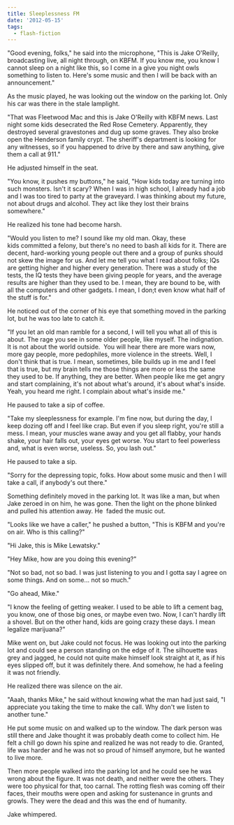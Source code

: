 ```yaml
---
title: Sleeplessness FM
date: '2012-05-15'
tags:
  - flash-fiction
---
```


"Good evening, folks," he said into the microphone, "This is Jake O'Reilly,
broadcasting live, all night through, on KBFM. If you know me, you know I cannot
sleep on a night like this, so I come in a give you night owls something to
listen to. Here's some music and then I will be back with an announcement."

<!-- truncate -->

As the music played, he was looking out the window on the parking lot. Only his
car was there in the stale lamplight.

"That was Fleetwood Mac and this is Jake O'Reilly with KBFM news. Last night
some kids desecrated the Red Rose Cemetery. Apparently, they destroyed several
gravestones and dug up some graves. They also broke open the Henderson family
crypt. The sheriff's department is looking for any witnesses, so if you happened
to drive by there and saw anything, give them a call at 911."

He adjusted himself in the seat.

"You know, it pushes my buttons," he said, "How kids today are turning into such
monsters. Isn't it scary? When I was in high school, I already had a job and I
was too tired to party at the graveyard. I was thinking about my future, not
about drugs and alcohol. They act like they lost their brains somewhere."

He realized his tone had become harsh.

"Would you listen to me? I sound like my old man. Okay, these kids committed a
felony, but there's no need to bash all kids for it. There are decent,
hard-working young people out there and a group of punks should not skew the
image for us. And let me tell you what I read about folks; IQs are getting
higher and higher every generation. There was a study of the tests, the IQ tests
they have been giving people for years, and the average results are higher than
they used to be. I mean, they are bound to be, with all the computers and other
gadgets. I mean, I don;t even know what half of the stuff is for."

He noticed out of the corner of his eye that something moved in the parking lot,
but he was too late to catch it.

"If you let an old man ramble for a second, I will tell you what all of this is
about. The rage you see in some older people, like myself. The indignation. It
is not about the world outside.  You will hear there are more wars now, more gay
people, more pedophiles, more violence in the streets. Well, I don't think that
is true. I mean, sometimes, bile builds up in me and I feel that is true, but my
brain tells me those things are more or less the same they used to be. If
anything, they are better. When people like me get angry and start complaining,
it's not about what's around, it's about what's inside. Yeah, you heard me
right. I complain about what's inside me."

He paused to take a sip of coffee.

"Take my sleeplessness for example. I'm fine now, but during the day, I keep
dozing off and I feel like crap. But even if you sleep right, you're still a
mess. I mean, your muscles wane away and you get all flabby, your hands shake,
your hair falls out, your eyes get worse. You start to feel powerless and, what
is even worse, useless. So, you lash out."

He paused to take a sip.

"Sorry for the depressing topic, folks. How about some music and then I will
take a call, if anybody's out there."

Something definitely moved in the parking lot. It was like a man, but when Jake
zeroed in on him, he was gone. Then the light on the phone blinked and pulled
his attention away. He  faded the music out.

"Looks like we have a caller," he pushed a button, "This is KBFM and you're on
air. Who is this calling?"

"Hi Jake, this is Mike Lewatsky."

"Hey Mike, how are you doing this evening?"

"Not so bad, not so bad. I was just listening to you and I gotta say I agree on
some things. And on some... not so much."

"Go ahead, Mike."

"I know the feeling of getting weaker. I used to be able to lift a cement bag,
you know, one of those big ones, or maybe even two. Now, I can't hardly lift a
shovel. But on the other hand, kids are going crazy these days. I mean legalize
marijuana?"

Mike went on, but Jake could not focus. He was looking out into the parking lot
and could see a person standing on the edge of it. The silhouette was grey and
jagged, he could not quite make himself look straight at it, as if his eyes
slipped off, but it was definitely there. And somehow, he had a feeling it was
not friendly.

He realized there was silence on the air.

"Aaah, thanks Mike," he said without knowing what the man had just said, "I
appreciate you taking the time to make the call. Why don't we listen to another
tune."

He put some music on and walked up to the window. The dark person was still
there and Jake thought it was probably death come to collect him. He felt a
chill go down his spine and realized he was not ready to die. Granted, life was
harder and he was not so proud of himself anymore, but he wanted to live more.

Then more people walked into the parking lot and he could see he was wrong about
the figure. It was not death, and neither were the others. They were too
physical for that, too carnal. The rotting flesh was coming off their faces,
their mouths were open and asking for sustenance in grunts and growls. They were
the dead and this was the end of humanity.

Jake whimpered.
